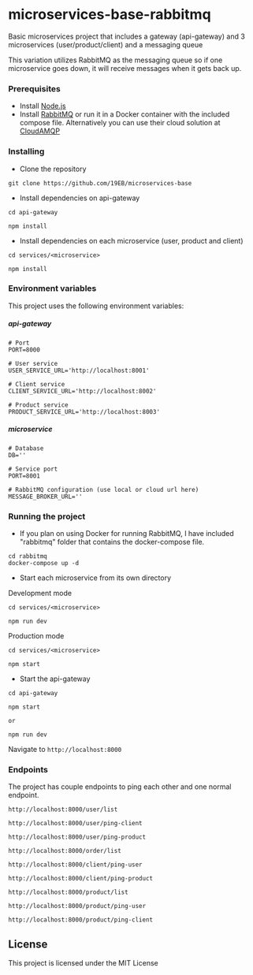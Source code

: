 
  
# microservices-base-rabbitmq

Basic microservices project that includes a gateway (api-gateway) and 3 microservices (user/product/client) and a messaging queue

This variation utilizes RabbitMQ as the messaging queue so if one microservice goes down, it will receive messages when it gets back up.
  

### Prerequisites

  

- Install [Node.js](https://nodejs.org/en/)
- Install [RabbitMQ](https://www.rabbitmq.com/) or run it in a Docker container with the included compose file. Alternatively you can use their cloud solution at [CloudAMQP](https://www.cloudamqp.com/)

  

### Installing

- Clone the repository

```
git clone https://github.com/19EB/microservices-base
```

- Install dependencies on api-gateway

```
cd api-gateway

npm install
```
- Install dependencies on each microservice (user, product and client)
```
cd services/<microservice>

npm install
```

### Environment variables

This project uses the following environment variables:
##### api-gateway
```
# Port
PORT=8000

# User service
USER_SERVICE_URL='http://localhost:8001'

# Client service
CLIENT_SERVICE_URL='http://localhost:8002'

# Product service
PRODUCT_SERVICE_URL='http://localhost:8003'
```

##### microservice
```
# Database
DB=''

# Service port
PORT=8001

# RabbitMQ configuration (use local or cloud url here)
MESSAGE_BROKER_URL=''
```

### Running the project

- If you plan on using Docker for running RabbitMQ, I have included "rabbitmq" folder that contains the docker-compose file.

```
cd rabbitmq
docker-compose up -d
```

- Start each microservice from its own directory

Development mode
```
cd services/<microservice>

npm run dev
```
Production mode
```
cd services/<microservice>

npm start
```

- Start the api-gateway
```
cd api-gateway

npm start

or

npm run dev
```
Navigate to `http://localhost:8000`

### Endpoints

The project has couple endpoints to ping each other and one normal endpoint.

  

`http://localhost:8000/user/list`

`http://localhost:8000/user/ping-client`

`http://localhost:8000/user/ping-product`

  

`http://localhost:8000/order/list`

`http://localhost:8000/client/ping-user`

`http://localhost:8000/client/ping-product`

  

`http://localhost:8000/product/list`

`http://localhost:8000/product/ping-user`

`http://localhost:8000/product/ping-client`

  

## License

  

This project is licensed under the MIT License
